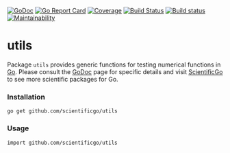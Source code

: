 [![GoDoc](https://godoc.org/github.com/scientificgo/utils?status.svg)](https://godoc.org/github.com/scientificgo/utils)
[![Go Report Card](https://goreportcard.com/badge/github.com/scientificgo/utils)](https://goreportcard.com/report/github.com/scientificgo/utils)
[![Coverage](https://codecov.io/gh/scientificgo/utils/branch/master/graph/badge.svg)](https://codecov.io/gh/scientificgo/utils)
[![Build Status](https://travis-ci.org/scientificgo/utils.svg?branch=master)](https://travis-ci.org/scientificgo/utils)
[![Build status](https://ci.appveyor.com/api/projects/status/cm9td3k3cwdtxrp5?svg=true)](https://ci.appveyor.com/project/jdparkinson93/utils)
[![Maintainability](https://api.codeclimate.com/v1/badges/25c1d01f0564034853f8/maintainability)](https://codeclimate.com/github/scientificgo/utils/maintainability)

# utils

Package `utils` provides generic functions for testing numerical functions in [Go](https://golang.org). Please consult the [GoDoc](https://godoc.org/github.com/scientificgo/utils) page for specific details and visit [ScientificGo](https://scientificgo.org) to see more scientific packages for Go.

### Installation

`go get github.com/scientificgo/utils`

### Usage

`import github.com/scientificgo/utils`
